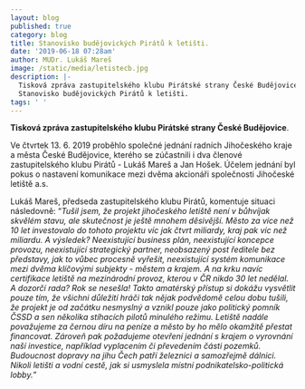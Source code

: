 ```yaml
---
layout: blog
published: true
category: blog
title: Stanovisko budějovických Pirátů k letišti.
date: '2019-06-18 07:28am'
author: MUDr. Lukáš Mareš
image: /static/media/letistecb.jpg
description: |-
  Tisková zpráva zastupitelského klubu Pirátské strany České Budějovice
  Stanovisko budějovických Pirátů k letišti.
tags: ' '
---
```

**Tisková zpráva zastupitelského klubu Pirátské strany České Budějovice**.

Ve čtvrtek 13. 6. 2019 proběhlo společné jednání radních Jihočeského kraje a města České Budějovice, kterého se zúčastnili i dva členové zastupitelského klubu Pirátů - Lukáš Mareš a Jan Hošek. Účelem jednání byl pokus o nastavení komunikace mezi dvěma akcionáři společnosti Jihočeské letiště a.s.



Lukáš Mareš, předseda zastupitelského klubu Pirátů, komentuje situaci následovně: “_Tušil jsem, že projekt jihočeského letiště není v bůhvíjak skvělém stavu, ale skutečnost je ještě mnohem děsivější. Město za více než 10 let investovalo do tohoto projektu víc jak čtvrt miliardy, kraj pak víc než miliardu. A výsledek? Neexistující business plán, neexistující koncepce provozu, neexistující strategický partner, neobsazený post ředitele bez představy, jak to vůbec procesně vyřešit, neexistující systém komunikace mezi dvěma klíčovými subjekty - městem a krajem. A na krku navíc certifikace letiště na mezinárodní provoz, kterou v ČR nikdo 30 let nedělal. A dozorčí rada? Rok se nesešla! Takto amatérský přístup si dokážu vysvětlit pouze tím, že všichni důležití hráči tak nějak podvědomě celou dobu tušili, že projekt je od začátku nesmyslný a vznikl pouze jako politický pomník ČSSD a sen několika stíhacích pilotů minulého režimu. Letiště nadále považujeme za černou díru na peníze a město by ho mělo okamžitě přestat financovat. Zároveň pak požadujeme otevření jednání s krajem o vyrovnání naší investice, například vyplacením či převedením části pozemků. Budoucnost dopravy na jihu Čech patří železnici a samozřejmě dálnici. Nikoli letišti a vodní cestě, jak si usmyslela místní podnikatelsko-politická lobby._”
